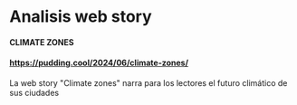 # Analisis web story

#### CLIMATE ZONES 
#### https://pudding.cool/2024/06/climate-zones/
La web story "Climate zones" narra para los lectores el futuro climático de sus ciudades 
